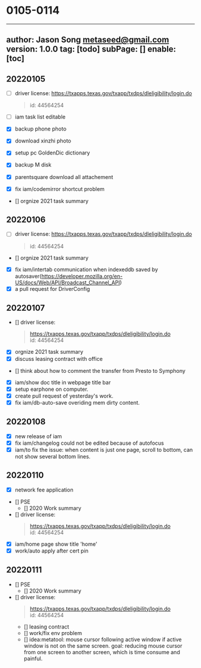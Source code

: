 # 0105-0114
---
author: Jason Song <metaseed@gmail.com>
version: 1.0.0
tag: [todo]
subPage: []
enable: [toc]
---
## 20220105
- [ ] driver license:  https://txapps.texas.gov/txapp/txdps/dleligibility/login.do  
  > id: 44564254
- [ ] iam task list editable
  
- [x] backup phone photo
- [x] download xinzhi photo
- [x] setup pc GoldenDic dictionary
- [x] backup M disk 
- [x] parentsquare download all attachement
- [x] fix iam/codemirror shortcut problem
- [] orgnize 2021 task summary

## 20220106
- [ ] driver license:  https://txapps.texas.gov/txapp/txdps/dleligibility/login.do  
  > id: 44564254
- [] orgnize 2021 task summary
- [x] fix iam/intertab communication when indexeddb saved by autosaver(https://developer.mozilla.org/en-US/docs/Web/API/Broadcast_Channel_API)
- [x]  a pull request for DriverConfig
## 20220107
- [] driver license:  
  > https://txapps.texas.gov/txapp/txdps/dleligibility/login.do  
  > id: 44564254
- [x] orgnize 2021 task summary
- [x] discuss leasing contract with office
- [] think about how to comment the transfer from Presto to Symphony
- [x] iam/show doc title in webpage title bar
- [x] setup earphone on computer.
- [x] create pull request of yesterday's work.
- [x] fix iam/db-auto-save overiding mem dirty content.
## 20220108

- [x] new release of iam
- [x] fix iam/changelog could not be edited because of autofocus
- [x] iam/to fix the issue: when content is just one page, scroll to bottom, can not show several bottom lines.

## 20220110
- [x] network fee application
- [] PSE
     - [] 2020 Work summary
- [] driver license:  
  > https://txapps.texas.gov/txapp/txdps/dleligibility/login.do  
  > id: 44564254
- [x] iam/home page show title 'home'
- [x] work/auto apply after cert pin
## 20220111
- [] PSE
     - [] 2020 Work summary
- [] driver license:  
  > https://txapps.texas.gov/txapp/txdps/dleligibility/login.do  
  > id: 44564254
  - [] leasing contract
  - [] work/fix env problem
  - [] idea:metatool: mouse cursor following active window if active window is not on the same screen. goal: reducing mouse cursor from one screen to another screen, which is time consume and painful.